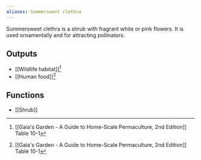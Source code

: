 ```yaml
---
aliases: Summersweet clethra
---
```

Summersweet clethra is a shrub with fragrant white or pink flowers. It is used ornamentally and for attracting pollinators.
## Outputs
- [[Wildlife habitat]][^1]
- [[Human food]][^1]
## Functions
- [[Shrub]]

[^1]: [[Gaia's Garden - A Guide to Home-Scale Permaculture, 2nd Edition]] Table 10-1